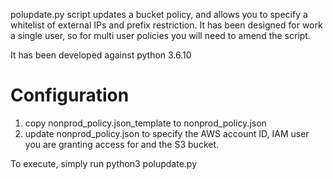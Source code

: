 polupdate.py script updates a bucket policy, and allows
you to specify a whitelist of external IPs and prefix restriction.
It has been designed for work a single user, so for multi user policies
you will need to amend the script.

It has been developed against python 3.6.10

Configuration
=============

1. copy nonprod_policy.json_template to nonprod_policy.json
2. update nonprod_policy.json to specify the AWS account ID, IAM user you are granting access for
   and the S3 bucket.
   
To execute, simply run python3 polupdate.py